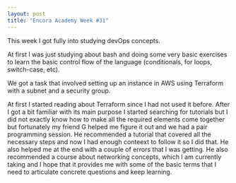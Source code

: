 ```yaml
---
layout: post
title: "Encora Academy Week #31"
---
```


This week I got fully into studying devOps concepts.

At first I was just studying about bash and doing some very basic exercises to learn the basic control flow of the language (conditionals, for loops, switch-case, etc).

We got a task that involved setting up an instance in AWS using Terraform with a subnet and a security group. 

At first I started reading about Terraform since I had not used it before. After I got a bit familiar with its main purpose I started searching for tutorials but I did not exactly know how to make all the required elements come together but fortunately my friend G helped me figure it out and we had a pair programming session. He recommended a tutorial that covered all the necessary steps and now I had enough conteext to follow it so I did that. He also helped me at the end with a couple of errors that I was getting. He also recommended a course about networking concepts, which I am currently taking and I hope that it provides me with some of the basic terms that I need to articulate concrete questions and keep learning.
